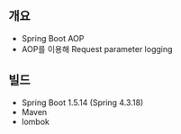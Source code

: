 ## 개요
* Spring Boot AOP
* AOP를 이용해 Request parameter logging

## 빌드
* Spring Boot 1.5.14 (Spring 4.3.18)
* Maven
* lombok
